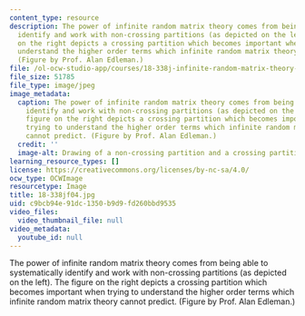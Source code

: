 ```yaml
---
content_type: resource
description: The power of infinite random matrix theory comes from being able to systematically
  identify and work with non-crossing partitions (as depicted on the left). The figure
  on the right depicts a crossing partition which becomes important when trying to
  understand the higher order terms which infinite random matrix theory cannot predict.
  (Figure by Prof. Alan Edleman.)
file: /ol-ocw-studio-app/courses/18-338j-infinite-random-matrix-theory-fall-2004/c9bcb94e91dc1350b9d9fd260bbd9535_18-338jf04.jpg
file_size: 51785
file_type: image/jpeg
image_metadata:
  caption: The power of infinite random matrix theory comes from being able to systematically
    identify and work with non-crossing partitions (as depicted on the left). The
    figure on the right depicts a crossing partition which becomes important when
    trying to understand the higher order terms which infinite random matrix theory
    cannot predict. (Figure by Prof. Alan Edleman.)
  credit: ''
  image-alt: Drawing of a non-crossing partition and a crossing partition.
learning_resource_types: []
license: https://creativecommons.org/licenses/by-nc-sa/4.0/
ocw_type: OCWImage
resourcetype: Image
title: 18-338jf04.jpg
uid: c9bcb94e-91dc-1350-b9d9-fd260bbd9535
video_files:
  video_thumbnail_file: null
video_metadata:
  youtube_id: null
---
```

The power of infinite random matrix theory comes from being able to systematically identify and work with non-crossing partitions (as depicted on the left). The figure on the right depicts a crossing partition which becomes important when trying to understand the higher order terms which infinite random matrix theory cannot predict. (Figure by Prof. Alan Edleman.)